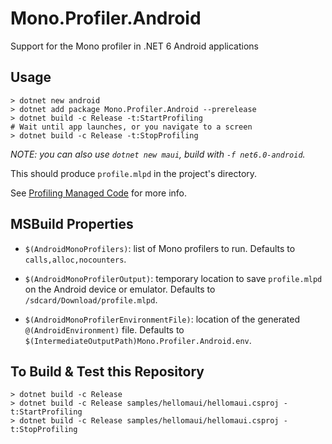 # Mono.Profiler.Android

Support for the Mono profiler in .NET 6 Android applications

## Usage

```dotnetcli
> dotnet new android
> dotnet add package Mono.Profiler.Android --prerelease
> dotnet build -c Release -t:StartProfiling
# Wait until app launches, or you navigate to a screen
> dotnet build -c Release -t:StopProfiling
```
_NOTE: you can also use `dotnet new maui`, build with `-f net6.0-android`._

This should produce `profile.mlpd` in the project's directory.

See [Profiling Managed Code][profiling] for more info.

[profiling]: https://github.com/xamarin/xamarin-android/blob/98d61e54736fda9e79fda62d49d20d9e7bc26ce7/Documentation/guides/profiling.md#profiling-managed-code

## MSBuild Properties

* `$(AndroidMonoProfilers)`: list of Mono profilers to run. Defaults
  to `calls,alloc,nocounters`.

* `$(AndroidMonoProfilerOutput)`: temporary location to save
  `profile.mlpd` on the Android device or emulator. Defaults to
  `/sdcard/Download/profile.mlpd`.

* `$(AndroidMonoProfilerEnvironmentFile)`: location of the generated
  `@(AndroidEnvironment)` file. Defaults to
  `$(IntermediateOutputPath)Mono.Profiler.Android.env`.

## To Build & Test this Repository

```dotnetcli
> dotnet build -c Release
> dotnet build -c Release samples/hellomaui/hellomaui.csproj -t:StartProfiling
> dotnet build -c Release samples/hellomaui/hellomaui.csproj -t:StopProfiling
```
